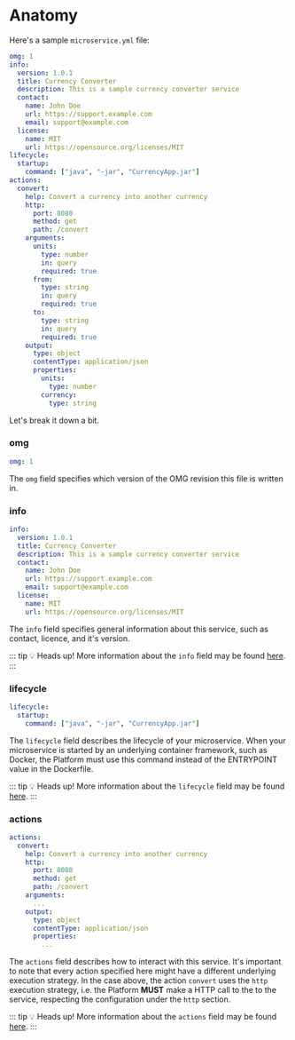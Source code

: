 # Anatomy

Here's a sample `microservice.yml` file:

```yaml
omg: 1
info:
  version: 1.0.1
  title: Currency Converter 
  description: This is a sample currency converter service
  contact:
    name: John Doe
    url: https://support.example.com
    email: support@example.com
  license:
    name: MIT
    url: https://opensource.org/licenses/MIT  
lifecycle:
  startup:
    command: ["java", "-jar", "CurrencyApp.jar"]
actions:
  convert:
    help: Convert a currency into another currency
    http:
      port: 8080
      method: get
      path: /convert
    arguments:
      units:
        type: number
        in: query
        required: true
      from:
        type: string
        in: query
        required: true
      to:
        type: string
        in: query
        required: true
    output:
      type: object
      contentType: application/json
      properties:
        units:
          type: number
        currency:
          type: string
```

Let's break it down a bit.
### omg
```yaml
omg: 1
```
The `omg` field specifies which version of the OMG revision this file is written in.

### info
```yaml
info:
  version: 1.0.1
  title: Currency Converter  
  description: This is a sample currency converter service
  contact:
    name: John Doe
    url: https://support.example.com
    email: support@example.com
  license:
    name: MIT
    url: https://opensource.org/licenses/MIT  
```

The `info` field specifies general information about this service, such as contact, licence, and it's 
version.

::: tip 💡 Heads up!
More information about the `info` field may be found [here](/schema/info/).  
:::

### lifecycle

```yaml
lifecycle:
  startup:
    command: ["java", "-jar", "CurrencyApp.jar"]
```
The `lifecycle` field describes the lifecycle of your microservice. When your microservice is 
started by an underlying container framework, such as Docker, the Platform must use this command 
instead of the ENTRYPOINT value in the Dockerfile.

::: tip 💡 Heads up!
More information about the `lifecycle` field may be found [here](/schema/lifecycle/).
:::

### actions
```yaml
actions:
  convert:
    help: Convert a currency into another currency
    http:
      port: 8080
      method: get
      path: /convert
    arguments:
      ...
    output:
      type: object
      contentType: application/json
      properties:
        ...
```
The `actions` field describes how to interact with this service. It's important to note that 
every action specified here might have a different underlying execution strategy. In the case
above, the action `convert` uses the `http` execution strategy, i.e. the Platform **MUST** make a
HTTP call to the to the service, respecting the configuration under the `http` section.

::: tip 💡 Heads up!
More information about the `actions` field may be found [here](/schema/actions/).
:::